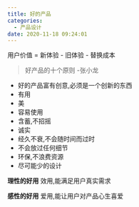 ```yaml
---
title: 好的产品
categories:
  - 产品设计
date: 2020-11-18 09:24:01
---
```


用户价值 = 新体验 - 旧体验 - 替换成本

> 好产品的十个原则 -张小龙

- 好的产品富有创意,必须是一个创新的东西
- 有用
- 美
- 容易使用
- 含蓄,不招摇
- 诚实
- 经久不衰,不会随时间而过时
- 不会放过任何细节
- 环保,不浪费资源
- 尽可能少的设计

<!--more-->

**理性的好用** 效用,能满足用户真实需求

**感性的好用** 爱用,能让用户对产品心生喜爱